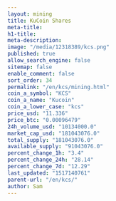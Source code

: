 ```yaml
---
layout: mining
title: KuCoin Shares
meta-title: 
h1-title: 
meta-description: 
image: "/media/12318389/kcs.png"
published: true
allow_search_engine: false
sitemap: false
enable_comment: false
sort_order: 34
permalink: "/en/kcs/mining.html"
coin_a_symbol: "KCS"
coin_a_name: "Kucoin"
coin_a_lower_case: "kcs"
price_usd: "11.336"
price_btc: "0.00096479"
24h_volume_usd: "10134000.0"
market_cap_usd: "181043076.0"
total_supply: "181043076.0"
available_supply: "91043076.0"
percent_change_1h: "3.4"
percent_change_24h: "28.14"
percent_change_7d: "12.29"
last_updated: "1517140761"
parent-url: "/en/kcs/"
author: Sam
---
```


